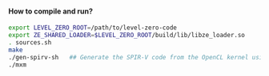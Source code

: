 
#### How to compile and run?

```bash
export LEVEL_ZERO_ROOT=/path/to/level-zero-code 
export ZE_SHARED_LOADER=$LEVEL_ZERO_ROOT/build/lib/libze_loader.so
. sources.sh
make
./gen-spirv-sh   ## Generate the SPIR-V code from the OpenCL kernel using CLANG and LLVM
./mxm
```
